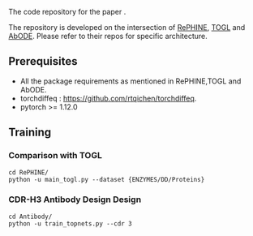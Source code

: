 The code repository for the paper .

The repository is developed on the intersection of [RePHINE](https://github.com/Aalto-QuML/RePHINE), [TOGL](https://github.com/BorgwardtLab/TOGL) and [AbODE](https://github.com/yogeshverma1998/AbODE). Please refer to their repos for specific architecture.


## Prerequisites

- All the package requirements as mentioned in RePHINE,TOGL and AbODE.
- torchdiffeq : https://github.com/rtqichen/torchdiffeq.
- pytorch >= 1.12.0


## Training






### Comparison with TOGL

```
cd RePHINE/
python -u main_togl.py --dataset {ENZYMES/DD/Proteins}
```



### CDR-H3 Antibody Design Design

```
cd Antibody/
python -u train_topnets.py --cdr 3
```
